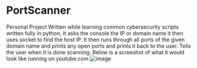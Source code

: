 # PortScanner
Personal Project Written while learning common cybersecurity scripts
written fully in python, 
It asks the console the IP or domain name it then uses socket to find the host IP.
It then runs through all ports of the given domain name and prints any open ports and prints it back to the user.
Tells the user when it is done scanning. 
Below is a screeshot of what it would look like running on youtube.com
![image](https://github.com/anthoneees/port_scannner/assets/81870185/9a9ba563-972c-4936-a8d6-a2ce6805f8b8)

